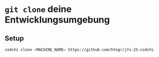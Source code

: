 # `git clone` deine Entwicklungsumgebung 

## Setup

```bash
codchi clone <MACHINE_NAME> https://github.com/htngr/jfs-25-codchi

```
